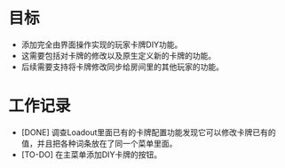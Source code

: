 # 目标
- 添加完全由界面操作实现的玩家卡牌DIY功能。
- 这需要包括对卡牌的修改以及原生定义新的卡牌的功能。
- 后续需要支持将卡牌修改同步给房间里的其他玩家的功能。

# 工作记录
- [DONE] 调查Loadout里面已有的卡牌配置功能发现它可以修改卡牌已有的值，并且把各种词条放在了同一个菜单里面。
- [TO-DO] 在主菜单添加DIY卡牌的按钮。